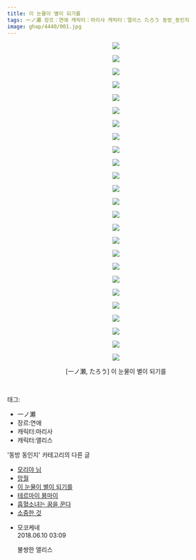 ```yaml
---
title: 이 눈물이 별이 되기를
tags: 一ノ瀬 장르：연애 캐릭터：마리사 캐릭터：앨리스 たろう 동방_동인지
image: ghap/4440/001.jpg
---
```

<div class="article">
<p style="text-align: center; clear: none; float: none;"><img src="{{ site.nasurl }}/ghap/4440/001.jpg"/></p>
<p style="text-align: center; clear: none; float: none;"><img src="{{ site.nasurl }}/ghap/4440/002.jpg"/></p>
<p style="text-align: center; clear: none; float: none;"><img src="{{ site.nasurl }}/ghap/4440/003.jpg"/></p>
<p style="text-align: center; clear: none; float: none;"><img src="{{ site.nasurl }}/ghap/4440/004.jpg"/></p>
<p style="text-align: center; clear: none; float: none;"><img src="{{ site.nasurl }}/ghap/4440/005.jpg"/></p>
<p style="text-align: center; clear: none; float: none;"><img src="{{ site.nasurl }}/ghap/4440/006.jpg"/></p>
<p style="text-align: center; clear: none; float: none;"><img src="{{ site.nasurl }}/ghap/4440/007.jpg"/></p>
<p style="text-align: center; clear: none; float: none;"><img src="{{ site.nasurl }}/ghap/4440/008.jpg"/></p>
<p style="text-align: center; clear: none; float: none;"><img src="{{ site.nasurl }}/ghap/4440/009.jpg"/></p>
<p style="text-align: center; clear: none; float: none;"><img src="{{ site.nasurl }}/ghap/4440/010.jpg"/></p>
<p style="text-align: center; clear: none; float: none;"><img src="{{ site.nasurl }}/ghap/4440/011.jpg"/></p>
<p style="text-align: center; clear: none; float: none;"><img src="{{ site.nasurl }}/ghap/4440/012.jpg"/></p>
<p style="text-align: center; clear: none; float: none;"><img src="{{ site.nasurl }}/ghap/4440/013.jpg"/></p>
<p style="text-align: center; clear: none; float: none;"><img src="{{ site.nasurl }}/ghap/4440/014.jpg"/></p>
<p style="text-align: center; clear: none; float: none;"><img src="{{ site.nasurl }}/ghap/4440/015.jpg"/></p>
<p style="text-align: center; clear: none; float: none;"><img src="{{ site.nasurl }}/ghap/4440/016.jpg"/></p>
<p style="text-align: center; clear: none; float: none;"><img src="{{ site.nasurl }}/ghap/4440/017.jpg"/></p>
<p style="text-align: center; clear: none; float: none;"><img src="{{ site.nasurl }}/ghap/4440/018.jpg"/></p>
<p style="text-align: center; clear: none; float: none;"><img src="{{ site.nasurl }}/ghap/4440/019.jpg"/></p>
<p style="text-align: center; clear: none; float: none;"><img src="{{ site.nasurl }}/ghap/4440/020.jpg"/></p>
<p style="text-align: center; clear: none; float: none;"><img src="{{ site.nasurl }}/ghap/4440/021.jpg"/></p>
<p style="text-align: center; clear: none; float: none;"><img src="{{ site.nasurl }}/ghap/4440/022.jpg"/></p>
<p style="text-align: center; clear: none; float: none;"><img src="{{ site.nasurl }}/ghap/4440/023.jpg"/></p>
<p style="text-align: center; clear: none; float: none;"><img src="{{ site.nasurl }}/ghap/4440/024.jpg"/></p>
<p style="text-align: center; clear: none; float: none;"><img src="{{ site.nasurl }}/ghap/4440/025.jpg"/></p>
<p style="text-align: center; clear: none; float: none;">[一ノ瀬, たろう] 이 눈물이 별이 되기를</p>
<p><br/></p>
</div><div class="tagTrail">
<p>태그: </p>
<ul>
<li>一ノ瀬</li>
<li>장르:연애</li>
<li>캐릭터:마리사</li>
<li>캐릭터:앨리스</li>
</ul>
</div><div class="another">
<p>'동방 동인지' 카테고리의 다른 글</p>
<ul>
<li><a href="/2018-06-09-ghap_4397">모리야 님</a></li>
<li><a href="/2018-06-09-ghap_4441">망월</a></li>
<li><a href="/2018-06-09-ghap_4440">이 눈물이 별이 되기를</a></li>
<li><a href="/2018-06-09-ghap_4439">테르마이 묭마이</a></li>
<li><a href="/2018-06-09-ghap_4437">흡혈소녀는 꿈을 꾼다</a></li>
<li><a href="/2018-06-09-ghap_4435">소중한 것</a></li>
</ul>
</div><div class="cb_module cb_fluid">
<div class="cb_wrt cb_profile">
<div class="comment">
<ul>
<li class="cb_thumb_off" id="comment15268704">
<div class="cb_comment_area">
<div class="cb_info_area">
<div class="cb_section">
<span class="cb_nick_name">모코케네</span>
</div>
<div class="cb_section">
<span class="cb_date">2018.06.10 03:09 </span>
</div>
</div>
<div class="cb_dsc_comment">
<p class="cb_dsc">
											불쌍한 앨리스
										</p>
</div>
</div></li>
</ul>
</div>
</div><!-- commentList close -->
</div>
